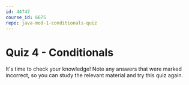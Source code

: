 ```yaml
---
id: 44747
course_id: 6675
repo: java-mod-1-conditionals-quiz
---
```


# Quiz 4 - Conditionals

It's time to check your knowledge! Note any answers that were marked incorrect,
so you can study the relevant material and try this quiz again.

